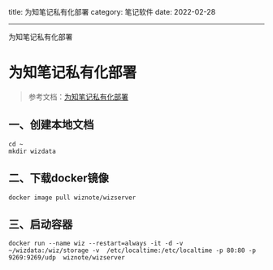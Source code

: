 title: 为知笔记私有化部署
category: 笔记软件
date: 2022-02-28

---

为知笔记私有化部署

<!--more-->

# 为知笔记私有化部署

> 参考文档：[为知笔记私有化部署](https://www.wiz.cn/zh-cn/docker)

## 一、创建本地文档

```shell
cd ~
mkdir wizdata
```



## 二、下载docker镜像

```shell
docker image pull wiznote/wizserver
```



## 三、启动容器

```shell
docker run --name wiz --restart=always -it -d -v  ~/wizdata:/wiz/storage -v  /etc/localtime:/etc/localtime -p 80:80 -p 9269:9269/udp  wiznote/wizserver		
```


